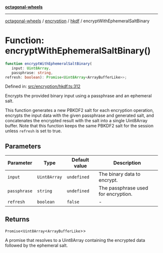 [**octagonal-wheels**](../../../README.md)

***

[octagonal-wheels](../../../modules.md) / [encryption](../../README.md) / [hkdf](../README.md) / encryptWithEphemeralSaltBinary

# Function: encryptWithEphemeralSaltBinary()

```ts
function encryptWithEphemeralSaltBinary(
   input: Uint8Array, 
   passphrase: string, 
refresh: boolean): Promise<Uint8Array<ArrayBufferLike>>;
```

Defined in: [src/encryption/hkdf.ts:312](https://github.com/vrtmrz/octagonal-wheels/blob/main/src/encryption/hkdf.ts#L312)

Encrypts the provided binary input using a passphrase and an ephemeral salt.

This function generates a new PBKDF2 salt for each encryption operation,
encrypts the input data with the given passphrase and generated salt,
and concatenates the encrypted result with the salt into a single
Uint8Array buffer.
Note that this function keeps the same PBKDF2 salt for the session unless `refresh` is set to true.

## Parameters

| Parameter | Type | Default value | Description |
| ------ | ------ | ------ | ------ |
| `input` | `Uint8Array` | `undefined` | The binary data to encrypt. |
| `passphrase` | `string` | `undefined` | The passphrase used for encryption. |
| `refresh` | `boolean` | `false` | - |

## Returns

`Promise`\<`Uint8Array`\<`ArrayBufferLike`\>\>

A promise that resolves to a Uint8Array containing the encrypted data
         followed by the ephemeral salt.
